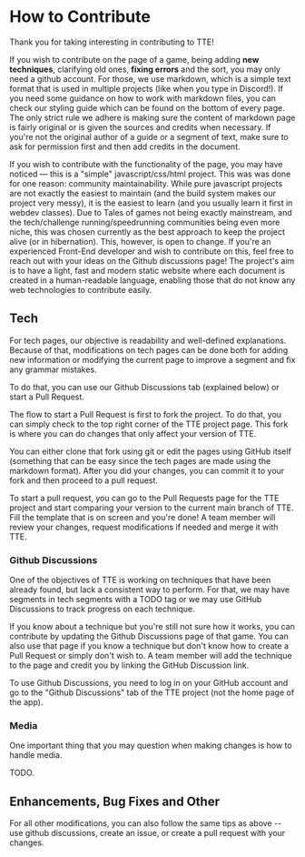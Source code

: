 # How to Contribute

Thank you for taking interesting in contributing to TTE!

If you wish to contribute on the page of a game, being adding **new techniques**, clarifying old ones, **fixing errors** and the sort, you may only need a github account. For those, we use markdown, which is a simple text format that is used in multiple projects (like when you type in Discord!). If you need some guidance on how to work with markdown files, you can check our styling guide which can be found on the bottom of every page. The only strict rule we adhere is making sure the content of markdown page is fairly original or is given the sources and credits when necessary. If you're not the original author of a guide or a segment of text, make sure to ask for permission first and then add credits in the document.

If you wish to contribute with the functionality of the page, you may have noticed — this is a "simple" javascript/css/html project. This was was done for one reason: community maintainability. While pure javascript projects are not exactly the easiest to maintain (and the build system makes our project very messy), it is the easiest to learn (and you usually learn it first in webdev classes). Due to Tales of games not being exactly mainstream, and the tech/challenge running/speedrunning communities being even more niche, this was chosen currently as the best approach to keep the project alive (or in hibernation). This, however, is open to change. If you're an experienced Front-End developer and wish to contribute on this, feel free to reach out with your ideas on the Github discussions page! The project's aim is to have a light, fast and modern static website where each document is created in a human-readable language, enabling those that do not know any web technologies to contribute easily.

## Tech

For tech pages, our objective is readability and well-defined explanations. Because of that, modifications on tech pages can be done both for adding new information or modifying the current page to improve a segment and fix any grammar mistakes.

To do that, you can use our Github Discussions tab (explained below) or start a Pull Request.

The flow to start a Pull Request is first to fork the project. To do that, you can simply check to the top right corner of the TTE project page. This fork is where you can do changes that only affect your version of TTE.

You can either clone that fork using git or edit the pages using GitHub itself (something that can be easy since the tech pages are made using the markdown format). After you did your changes, you can commit it to your fork and then proceed to a pull request.

To start a pull request, you can go to the Pull Requests page for the TTE project and start comparing your version to the current main branch of TTE. Fill the template that is on screen and you're done! A team member will review your changes, request modifications if needed and merge it with TTE.

### Github Discussions

One of the objectives of TTE is working on techniques that have been already found, but lack a consistent way to perform. For that, we may have segments in tech segments with a TODO tag or we may use GitHub Discussions to track progress on each technique.

If you know about a technique but you're still not sure how it works, you can contribute by updating the Github Discussions page of that game. You can also use that page if you know a technique but don't know how to create a Pull Request or simply don't wish to. A team member will add the technique to the page and credit you by linking the GitHub Discussion link.

To use Github Discussions, you need to log in on your GitHub account and go to the "Github Discussions" tab of the TTE project (not the home page of the app).

### Media

One important thing that you may question when making changes is how to handle media.

TODO.

## Enhancements, Bug Fixes and Other

For all other modifications, you can also follow the same tips as above -- use github discussions, create an issue, or create a pull request with your changes.
